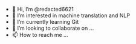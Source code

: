 - 👋 Hi, I’m @redacted6621
- 👀 I’m interested in machine translation and NLP
- 🌱 I’m currently learning Git
- 💞️ I’m looking to collaborate on ...
- 📫 How to reach me ...

<!---
redacted6621/redacted6621 is a ✨ special ✨ repository because its `README.md` (this file) appears on your GitHub profile.
You can click the Preview link to take a look at your changes.
--->
